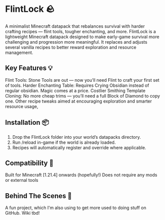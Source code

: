 # FlintLock 🪨
A minimalist Minecraft datapack that rebalances survival with harder crafting recipes — flint tools, tougher enchanting, and more.
FlintLock is a lightweight Minecraft datapack designed to make early-game survival more challenging and progression more meaningful. It replaces and adjusts several vanilla recipes to better reward exploration and resource management.

## Key Features 💡
Flint Tools: Stone Tools are out — now you’ll need Flint to craft your first set of tools.
Harder Enchanting Table: Requires Crying Obsidian instead of regular obsidian. Magic comes at a price.
Costlier Smithing Template Cloning: No more cheap trims — you’ll need a full Block of Diamond to copy one.
Other recipe tweaks aimed at encouraging exploration and smarter resource usage,

## Installation 📦
1. Drop the FlintLock folder into your world’s datapacks directory.
2. Run /reload in-game if the world is already loaded.
3. Recipes will automatically register and override where applicable.

## Compatibility 📌
Built for Minecraft [1.21.4] onwards (hopefully!)
Does not require any mods or external tools

## Behind The Scenes 🧠
A fun project, which I'm also using to get more used to doing stuff on GitHub.
Wiki tbd!
